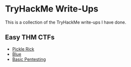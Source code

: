 # TryHackMe Write-Ups
This is a collection of the TryHackMe write-ups I have done. 

## Easy THM CTFs
- [Pickle Rick](https://github.com/alydrum/TryHackMe/blob/master/THM%20Easy%20CTFs/THM%20-%20Pickle%20Rick%20CTF.pdf) 
- [Blue](https://github.com/alydrum/TryHackMe/blob/master/THM%20Easy%20CTFs/Blue%20-%20THM%20Writeup.md)
- [Basic Pentesting](https://github.com/alydrum/TryHackMe/blob/master/THM%20Easy%20CTFs/Basic%20Pentesting%20-%20THM%20Writeup.md)
